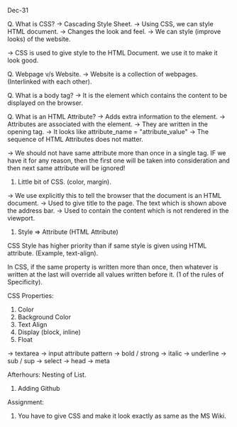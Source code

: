 Dec-31


Q. What is CSS?
-> Cascading Style Sheet.
-> Using CSS, we can style HTML document.
-> Changes the look and feel.
-> We can style (improve looks) of the website.

-> CSS is used to give style to the HTML Document.
we use it to make it look good.

Q. Webpage v/s Website.
-> Website is a collection of webpages. (Interlinked with each other).

Q. What is a body tag?
-> It is the element which contains the content to be displayed on the browser.

Q. What is an HTML Attribute?
-> Adds extra information to the element.
-> Attributes are associated with the element.
-> They are written in the opening tag.
-> It looks like attribute_name = "attribute_value"
-> The sequence of HTML Attributes does not matter.

-> We should not have same attribute more than once in a single tag. IF we have it for any reason, then the first one will be taken into consideration and then next same attribute will be ignored!


1. Little bit of CSS. (color, margin).

<!DOCTYPE html> -> We use explicitly this to tell the browser that the document is an HTML document.

<title></title> -> Used to give title to the page. The text which is shown above the address bar.

<head></head> -> Used to contain the content which is not rendered in the viewport.

1. Style => Attribute (HTML Attribute)

CSS Style has higher priority than if same style is given using HTML attribute. (Example, text-align).

In CSS, if the same property is written more than once, then whatever is written at the last will override all values written before it. (1 of the rules of Specificity).


CSS Properties:
1. Color
2. Background Color
3. Text Align
4. Display (block, inline)
5. Float




-> textarea
-> input attribute pattern
-> bold / strong
-> italic
-> underline
-> sub / sup
-> select
-> head
-> meta

Afterhours:
Nesting of List.
1. Adding Github

Assignment:
1. You have to give CSS and make it look exactly as same as the MS Wiki.